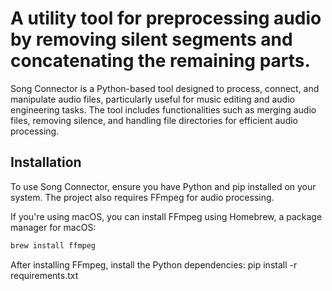 
# A utility tool for preprocessing audio by removing silent segments and concatenating the remaining parts.

Song Connector is a Python-based tool designed to process, connect, and manipulate audio files, particularly useful for music editing and audio engineering tasks. The tool includes functionalities such as merging audio files, removing silence, and handling file directories for efficient audio processing.

## Installation

To use Song Connector, ensure you have Python and pip installed on your system. The project also requires FFmpeg for audio processing.

If you're using macOS, you can install FFmpeg using Homebrew, a package manager for macOS:
```bash
brew install ffmpeg

```

After installing FFmpeg, install the Python dependencies:
pip install -r requirements.txt


